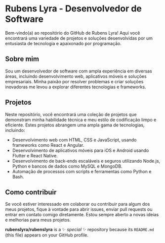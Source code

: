 # Rubens Lyra - Desenvolvedor de Software

Bem-vindo(a) ao repositório do GitHub de Rubens Lyra! Aqui você encontrará uma variedade de projetos e soluções desenvolvidas por um entusiasta de tecnologia e apaixonado por programação.

## Sobre mim

Sou um desenvolvedor de software com ampla experiência em diversas áreas, incluindo desenvolvimento web, aplicativos móveis e soluções empresariais. Minha paixão por resolver problemas e criar soluções inovadoras me levou a explorar diferentes tecnologias e frameworks.

## Projetos

Neste repositório, você encontrará uma coleção de projetos que demonstram minha habilidade técnica e meu estilo de codificação limpo e eficiente. Estes projetos abrangem uma ampla gama de tecnologias, incluindo:

- Desenvolvimento web com HTML, CSS e JavaScript, usando frameworks como React e Angular.
- Desenvolvimento de aplicativos móveis para iOS e Android usando Flutter e React Native.
- Desenvolvimento de back-ends escaláveis e seguros utilizando Node.js, Python e bancos de dados como MySQL e MongoDB.
- Automação de processos com scripts e ferramentas como Python e Bash.

## Como contribuir

Se você estiver interessado em colaborar ou contribuir para algum dos meus projetos, fique à vontade para abrir issues, enviar pull requests ou entrar em contato comigo diretamente. Estou sempre aberto a novas ideias e melhorias para meus projetos.

**rubenslyra/rubenslyra** is a ✨ _special_ ✨ repository because its `README.md` (this file) appears on your GitHub profile.
<!--
**rubenslyra/rubenslyra** is a ✨ _special_ ✨ repository because its `README.md` (this file) appears on your GitHub profile.

Here are some ideas to get you started:

- 🔭 I’m currently working on ...
- 🌱 I’m currently learning ...
- 👯 I’m looking to collaborate on ...
- 🤔 I’m looking for help with ...
- 💬 Ask me about ...
- 📫 How to reach me: ...
- 😄 Pronouns: ...
- ⚡ Fun fact: ...
-->
